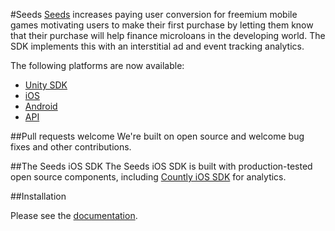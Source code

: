 #Seeds
[Seeds](http://www.playseeds.com) increases paying user conversion for freemium mobile games motivating users to make their first purchase by letting them know that their purchase will help finance microloans in the developing world. The SDK implements this with an interstitial ad and event tracking analytics.

The following platforms are now available:
- [Unity SDK](https://github.com/therealseeds/seeds-sdk-unity)
- [iOS](https://github.com/therealseeds/seeds-sdk-ios)
- [Android](https://github.com/therealseeds/seeds-sdk-android)
- [API](https://github.com/therealseeds/seeds-public-api)

##Pull requests welcome
We're built on open source and welcome bug fixes and other contributions.

##The Seeds iOS SDK
The Seeds iOS SDK is built with production-tested open source components, including [Countly iOS SDK](https://github.com/countly/countly-sdk-ios) for analytics.

##Installation

Please see the [documentation](http://developers.playseeds.com/docs/ios-sdk-setup).
